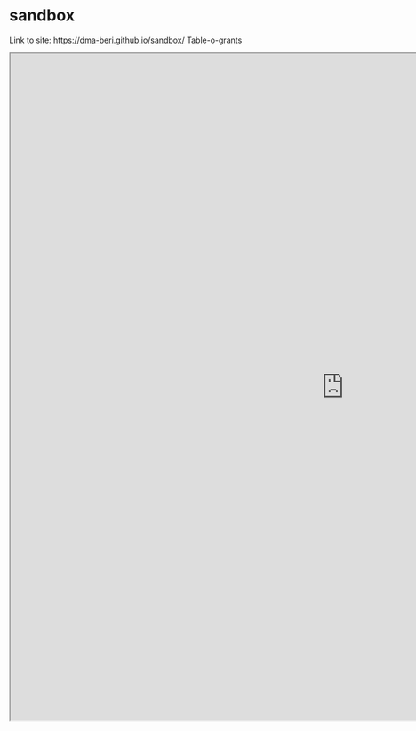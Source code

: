# sandbox

Link to site: https://dma-beri.github.io/sandbox/
Table-o-grants

<iframe width="1200" height="1200" src="https://docs.google.com/spreadsheets/d/e/2PACX-1vR4gZ9QCDp8HweLwE5rFcJ6Yr2ad_GKnKu0i17MgPh5XxvW5CscWDnopDwgEJ23ZNpMh19JtWBgDbq1/pubhtml?gid=0&amp;single=true&amp;widget=true&amp;headers=false"></iframe>
